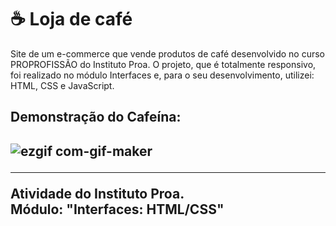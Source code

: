 # ☕ Loja de café
Site de um e-commerce que vende produtos de café desenvolvido no curso PROPROFISSÃO do Instituto Proa.
O projeto, que é totalmente responsivo, foi realizado no módulo Interfaces e, para o seu desenvolvimento, utilizei: HTML, CSS e JavaScript.

<h2> Demonstração do Cafeína: <h2>

![ezgif com-gif-maker](https://user-images.githubusercontent.com/93364960/162600773-7c8c4680-e004-4ebe-9e8e-7d1ce204345d.gif)

<hr>

Atividade do Instituto Proa. <br>
Módulo: "Interfaces: HTML/CSS"
